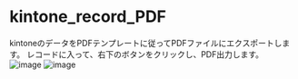 # kintone_record_PDF
kintoneのデータをPDFテンプレートに従ってPDFファイルにエクスポートします。
レコードに入って、右下のボタンをクリックし、PDF出力します。
![image](https://github.com/EdwardPiano/kintone_record_PDF/assets/85467985/bbcaef8d-8a12-4d8e-9aab-18551f578fd0)
![image](https://github.com/EdwardPiano/kintone_record_PDF/assets/85467985/178ef08c-9d2d-4c08-9454-afaa3efb3a3f)

